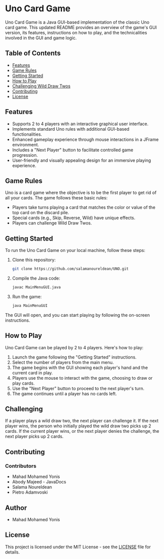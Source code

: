 # Uno Card Game

Uno Card Game is a Java GUI-based implementation of the classic Uno card game. This updated README provides an overview of the game's GUI version, its features, instructions on how to play, and the technicalities involved in the GUI and game logic.

## Table of Contents
- [Features](#features)
- [Game Rules](#game-rules)
- [Getting Started](#getting-started)
- [How to Play](#how-to-play)
- [Challenging Wild Draw Twos](#challenging-uno-calls)
- [Contributing](#contributing)
- [License](#license)

## Features

- Supports 2 to 4 players with an interactive graphical user interface.
- Implements standard Uno rules with additional GUI-based functionalities.
- Enhanced gameplay experience through mouse interactions in a JFrame environment.
- Includes a "Next Player" button to facilitate controlled game progression.
- User-friendly and visually appealing design for an immersive playing experience.

## Game Rules

Uno is a card game where the objective is to be the first player to get rid of all your cards. The game follows these basic rules:

- Players take turns playing a card that matches the color or value of the top card on the discard pile.
- Special cards (e.g., Skip, Reverse, Wild) have unique effects.
- Players can challenge Wild Draw Twos.

## Getting Started

To run the Uno Card Game on your local machine, follow these steps:

1. Clone this repository:

   ```bash
   git clone https://github.com/salamanoureldean/UNO.git
   ```

2. Compile the Java code:

   ```bash
   javac MainMenuGUI.java
   ```

3. Run the game:

   ```bash
   java MainMenuGUI
   ```

The GUI will open, and you can start playing by following the on-screen instructions.

## How to Play

Uno Card Game can be played by 2 to 4 players. Here's how to play:
1. Launch the game following the "Getting Started" instructions.
2. Select the number of players from the main menu.
3. The game begins with the GUI showing each player's hand and the current card in play.
4. Players use the mouse to interact with the game, choosing to draw or play cards.
5. Use the "Next Player" button to proceed to the next player's turn.
6. The game continues until a player has no cards left.

## Challenging

If a player plays a wild draw two, the next player can challenge it. If the next player wins, the person who initially played the wild draw two picks up 2 cards. If the current player wins, or the next player denies the challenge, the next player picks up 2 cards.

## Contributing

### Contributors
- Mahad Mohamed Yonis
- Abody Majeed - JavaDocs
- Salama Noureldean
- Pietro Adamvoski

## Author
- Mahad Mohamed Yonis

## License

This project is licensed under the MIT License - see the [LICENSE](LICENSE) file for details.
